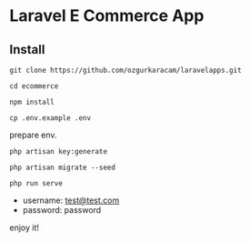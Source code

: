 # Laravel E Commerce App

## Install

`git clone https://github.com/ozgurkaracam/laravelapps.git`

`cd ecommerce`

`npm install`

`cp .env.example .env`

prepare env.

`php artisan key:generate`

`php artisan migrate --seed`

`php run serve`

- username: test@test.com
- password: password

enjoy it!
